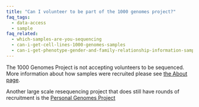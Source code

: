 ```yaml
---
title: "Can I volunteer to be part of the 1000 genomes project?"
faq_tags:
  - data-access
  - sample
faq_related:
  - which-samples-are-you-sequencing
  - can-i-get-cell-lines-1000-genomes-samples
  - can-i-get-phenotype-gender-and-family-relationship-information-samples
---
```

                    
The 1000 Genomes Project is not accepting volunteers to be sequenced. More information about how samples were recruited please see [the About page](/node/3).

Another large scale resequencing project that does still have rounds of recruitment is the [Personal Genomes Project](http://www.personalgenomes.org/)
